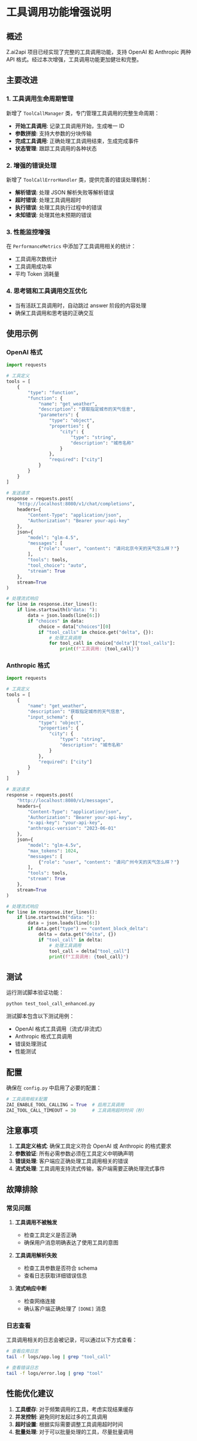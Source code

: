 # 工具调用功能增强说明

## 概述

Z.ai2api 项目已经实现了完整的工具调用功能，支持 OpenAI 和 Anthropic 两种 API 格式。经过本次增强，工具调用功能更加健壮和完整。

## 主要改进

### 1. 工具调用生命周期管理

新增了 `ToolCallManager` 类，专门管理工具调用的完整生命周期：

- **开始工具调用**: 记录工具调用开始，生成唯一 ID
- **参数拼接**: 支持大参数的分块传输
- **完成工具调用**: 正确处理工具调用结束，生成完成事件
- **状态管理**: 跟踪工具调用的各种状态

### 2. 增强的错误处理

新增了 `ToolCallErrorHandler` 类，提供完善的错误处理机制：

- **解析错误**: 处理 JSON 解析失败等解析错误
- **超时错误**: 处理工具调用超时
- **执行错误**: 处理工具执行过程中的错误
- **未知错误**: 处理其他未预期的错误

### 3. 性能监控增强

在 `PerformanceMetrics` 中添加了工具调用相关的统计：

- 工具调用次数统计
- 工具调用成功率
- 平均 Token 消耗量

### 4. 思考链和工具调用交互优化

- 当有活跃工具调用时，自动跳过 answer 阶段的内容处理
- 确保工具调用和思考链的正确交互

## 使用示例

### OpenAI 格式

```python
import requests

# 工具定义
tools = [
    {
        "type": "function",
        "function": {
            "name": "get_weather",
            "description": "获取指定城市的天气信息",
            "parameters": {
                "type": "object",
                "properties": {
                    "city": {
                        "type": "string",
                        "description": "城市名称"
                    }
                },
                "required": ["city"]
            }
        }
    }
]

# 发送请求
response = requests.post(
    "http://localhost:8080/v1/chat/completions",
    headers={
        "Content-Type": "application/json",
        "Authorization": "Bearer your-api-key"
    },
    json={
        "model": "glm-4.5",
        "messages": [
            {"role": "user", "content": "请问北京今天的天气怎么样？"}
        ],
        "tools": tools,
        "tool_choice": "auto",
        "stream": True
    },
    stream=True
)

# 处理流式响应
for line in response.iter_lines():
    if line.startswith(b"data: "):
        data = json.loads(line[6:])
        if "choices" in data:
            choice = data["choices"][0]
            if "tool_calls" in choice.get("delta", {}):
                # 处理工具调用
                for tool_call in choice["delta"]["tool_calls"]:
                    print(f"工具调用: {tool_call}")
```

### Anthropic 格式

```python
import requests

# 工具定义
tools = [
    {
        "name": "get_weather",
        "description": "获取指定城市的天气信息",
        "input_schema": {
            "type": "object",
            "properties": {
                "city": {
                    "type": "string",
                    "description": "城市名称"
                }
            },
            "required": ["city"]
        }
    }
]

# 发送请求
response = requests.post(
    "http://localhost:8080/v1/messages",
    headers={
        "Content-Type": "application/json",
        "Authorization": "Bearer your-api-key",
        "x-api-key": "your-api-key",
        "anthropic-version": "2023-06-01"
    },
    json={
        "model": "glm-4.5v",
        "max_tokens": 1024,
        "messages": [
            {"role": "user", "content": "请问广州今天的天气怎么样？"}
        ],
        "tools": tools,
        "stream": True
    },
    stream=True
)

# 处理流式响应
for line in response.iter_lines():
    if line.startswith("data: "):
        data = json.loads(line[6:])
        if data.get("type") == "content_block_delta":
            delta = data.get("delta", {})
            if "tool_call" in delta:
                # 处理工具调用
                tool_call = delta["tool_call"]
                print(f"工具调用: {tool_call}")
```

## 测试

运行测试脚本验证功能：

```bash
python test_tool_call_enhanced.py
```

测试脚本包含以下测试用例：
- OpenAI 格式工具调用（流式/非流式）
- Anthropic 格式工具调用
- 错误处理测试
- 性能测试

## 配置

确保在 `config.py` 中启用了必要的配置：

```python
# 工具调用相关配置
ZAI_ENABLE_TOOL_CALLING = True  # 启用工具调用
ZAI_TOOL_CALL_TIMEOUT = 30      # 工具调用超时时间（秒）
```

## 注意事项

1. **工具定义格式**: 确保工具定义符合 OpenAI 或 Anthropic 的格式要求
2. **参数验证**: 所有必需参数必须在工具定义中明确声明
3. **错误处理**: 客户端应正确处理工具调用相关的错误
4. **流式处理**: 工具调用支持流式传输，客户端需要正确处理流式事件

## 故障排除

### 常见问题

1. **工具调用不被触发**
   - 检查工具定义是否正确
   - 确保用户消息明确表达了使用工具的意图

2. **工具调用解析失败**
   - 检查工具参数是否符合 schema
   - 查看日志获取详细错误信息

3. **流式响应中断**
   - 检查网络连接
   - 确认客户端正确处理了 `[DONE]` 消息

### 日志查看

工具调用相关的日志会被记录，可以通过以下方式查看：

```bash
# 查看应用日志
tail -f logs/app.log | grep "tool_call"

# 查看错误日志
tail -f logs/error.log | grep "tool"
```

## 性能优化建议

1. **工具缓存**: 对于频繁调用的工具，考虑实现结果缓存
2. **并发控制**: 避免同时发起过多的工具调用
3. **超时设置**: 根据实际需要调整工具调用超时时间
4. **批量处理**: 对于可以批量处理的工具，尽量批量调用